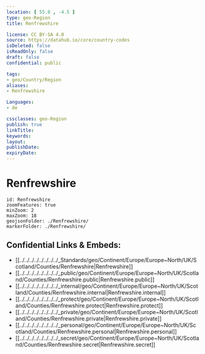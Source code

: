 ```yaml
---
location: [ 55.8 , -4.5 ] 
type: geo-Region
title: Renfrewshire

license: CC BY-SA 4.0
source: https://datahub.io/core/country-codes
isDeleted: false
isReadOnly: false
draft: false
confidential: public

tags:
- geo/Country/Region
aliases:
- Renfrewshire

Languages:
- de

cssclasses: geo-Region
publish: true
linkTitle: 
keywords: 
layout: 
publishDate: 
expiryDate: 
---
```


# Renfrewshire

```leaflet
id: Renfrewshire
zoomFeatures: true 
minZoom: 2 
maxZoom: 18
geojsonFolder: ./Renfrewshire/
markerFolder: ./Renfrewshire/
```


## Confidential Links & Embeds: 
- [[../../../../../../../../_Standards/geo/Continent/Europe/Europe~North/UK/Scotland/Counties/Renfrewshire|Renfrewshire]] 
- [[../../../../../../../../_public/geo/Continent/Europe/Europe~North/UK/Scotland/Counties/Renfrewshire.public|Renfrewshire.public]] 
- [[../../../../../../../../_internal/geo/Continent/Europe/Europe~North/UK/Scotland/Counties/Renfrewshire.internal|Renfrewshire.internal]] 
- [[../../../../../../../../_protect/geo/Continent/Europe/Europe~North/UK/Scotland/Counties/Renfrewshire.protect|Renfrewshire.protect]] 
- [[../../../../../../../../_private/geo/Continent/Europe/Europe~North/UK/Scotland/Counties/Renfrewshire.private|Renfrewshire.private]] 
- [[../../../../../../../../_personal/geo/Continent/Europe/Europe~North/UK/Scotland/Counties/Renfrewshire.personal|Renfrewshire.personal]] 
- [[../../../../../../../../_secret/geo/Continent/Europe/Europe~North/UK/Scotland/Counties/Renfrewshire.secret|Renfrewshire.secret]] 

